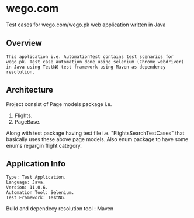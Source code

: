 # wego.com
Test cases for wego.com/wego.pk web application written in Java
## Overview
    This application i.e. AutomationTest contains test scenarios for wego.pk. Test case automation done using selenium (Chrome webdriver) in Java using TestNG test framework using Maven as dependency resolution.

## Architecture
Project consist of Page models package i.e. </br>
1. Flights.
2. PageBase.

Along with test package having test file i.e. "FlightsSearchTestCases" that basically uses these above page models. Also enum package to have some enums regargin flight category.

## Application Info
	Type: Test Application.
	Language: Java.
	Version: 11.0.6.
	Automation Tool: Selenium.
	Test Framework: TestNG.
  Build and dependecy resolution tool : Maven
